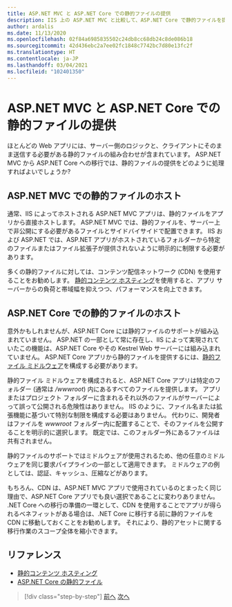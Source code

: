 ```yaml
---
title: ASP.NET MVC と ASP.NET Core での静的ファイルの提供
description: IIS 上の ASP.NET MVC と比較して、ASP.NET Core で静的ファイルを提供するためのサポートを構成するには何が必要でしょうか?
author: ardalis
ms.date: 11/13/2020
ms.openlocfilehash: 02f84a6985835502c24db8cc68db24c8de086b18
ms.sourcegitcommit: 42d436ebc2a7ee02fc1848c7742bc7d80e13fc2f
ms.translationtype: HT
ms.contentlocale: ja-JP
ms.lasthandoff: 03/04/2021
ms.locfileid: "102401350"
---
```

# <a name="serve-static-files-in-aspnet-mvc-and-aspnet-core"></a>ASP.NET MVC と ASP.NET Core での静的ファイルの提供

ほとんどの Web アプリには、サーバー側のロジックと、クライアントにそのまま送信する必要がある静的ファイルの組み合わせが含まれています。 ASP.NET MVC から ASP.NET Core への移行では、静的ファイルの提供をどのように処理すればよいでしょうか?

## <a name="host-static-files-in-aspnet-mvc"></a>ASP.NET MVC での静的ファイルのホスト

通常、IIS によってホストされる ASP.NET MVC アプリは、静的ファイルをアプリから直接ホストします。 ASP.NET MVC では、静的ファイルを、サーバー上で非公開にする必要があるファイルとサイドバイサイドで配置できます。 IIS および ASP.NET では、ASP.NET アプリがホストされているフォルダーから特定のファイルまたはファイル拡張子が提供されないように明示的に制限する必要があります。

多くの静的ファイルに対しては、コンテンツ配信ネットワーク (CDN) を使用することをお勧めします。 [静的コンテンツ ホスティング](/azure/architecture/patterns/static-content-hosting)を使用すると、アプリ サーバーからの負荷と帯域幅を抑えつつ、パフォーマンスを向上できます。

## <a name="host-static-files-in-aspnet-core"></a>ASP.NET Core での静的ファイルのホスト

意外かもしれませんが、ASP.NET Core には静的ファイルのサポートが組み込まれていません。 ASP.NET の一部として常に存在し、IIS によって実現されていたこの機能は、ASP.NET Core やその Kestrel Web サーバーには組み込まれていません。 ASP.NET Core アプリから静的ファイルを提供するには、[静的ファイル ミドルウェア](/aspnet/core/fundamentals/static-files)を構成する必要があります。

静的ファイル ミドルウェアを構成されると、ASP.NET Core アプリは特定のフォルダー (通常は */wwwroot*) 内にあるすべてのファイルを提供します。 アプリまたはプロジェクト フォルダーに含まれるそれ以外のファイルがサーバーによって誤って公開される危険性はありません。 IIS のように、ファイル名または拡張機能に基づいて特別な制限を構成する必要はありません。 代わりに、開発者はファイルを *wwwroot* フォルダー内に配置することで、そのファイルを公開することを明示的に選択します。 既定では、このフォルダー外にあるファイルは共有されません。

静的ファイルのサポートではミドルウェアが使用されるため、他の任意のミドルウェアを同じ要求パイプラインの一部として適用できます。 ミドルウェアの例としては、認証、キャッシュ、圧縮などがあります。

もちろん、CDN は、ASP.NET MVC アプリで使用されているのとまったく同じ理由で、ASP.NET Core アプリでも良い選択であることに変わりありません。 .NET Core への移行の準備の一環として、CDN を使用することでアプリが得られるベネフィットがある場合は、.NET Core に移行する前に静的ファイルを CDN に移動しておくことをお勧めします。 それにより、静的アセットに関する移行作業のスコープ全体を縮小できます。

## <a name="references"></a>リファレンス

- [静的コンテンツ ホスティング](/azure/architecture/patterns/static-content-hosting)
- [ASP.NET Core の静的ファイル](/aspnet/core/fundamentals/static-files)

>[!div class="step-by-step"]
>[前へ](hosting-differences.md)
>[次へ](dependency-injection-differences.md)
